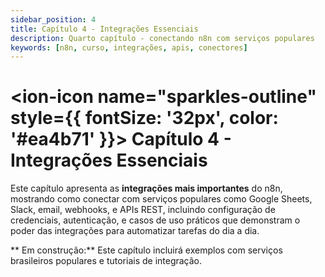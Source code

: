 ```yaml
---
sidebar_position: 4
title: Capítulo 4 - Integrações Essenciais
description: Quarto capítulo - conectando n8n com serviços populares
keywords: [n8n, curso, integrações, apis, conectores]
---
```


# <ion-icon name="sparkles-outline" style={{ fontSize: '32px', color: '#ea4b71' }}></ion-icon> Capítulo 4 - Integrações Essenciais

Este capítulo apresenta as **integrações mais importantes** do n8n, mostrando como conectar com serviços populares como Google Sheets, Slack, email, webhooks, e APIs REST, incluindo configuração de credenciais, autenticação, e casos de uso práticos que demonstram o poder das integrações para automatizar tarefas do dia a dia.

** Em construção:** Este capítulo incluirá exemplos com serviços brasileiros populares e tutoriais de integração.
